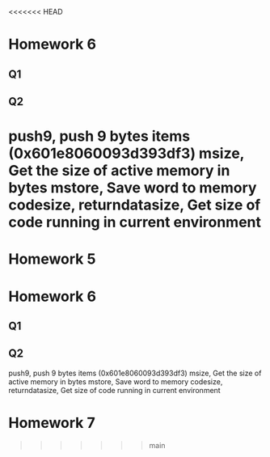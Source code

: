 <<<<<<< HEAD
# Homework 6
## Q1

## Q2
push9, push 9 bytes items (0x601e8060093d393df3)
msize, Get the size of active memory in bytes
mstore, Save word to memory
codesize,
returndatasize, Get size of code running in current environment
=======
# Homework 5


# Homework 6
## Q1

## Q2
push9, push 9 bytes items (0x601e8060093d393df3)
msize, Get the size of active memory in bytes
mstore, Save word to memory
codesize,
returndatasize, Get size of code running in current environment

# Homework 7
>>>>>>> main
